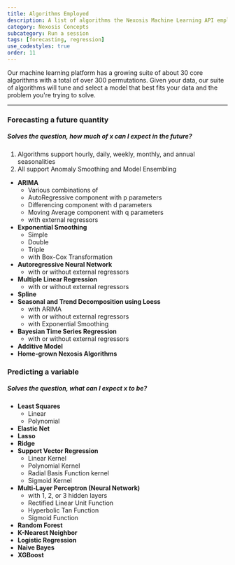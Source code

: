```yaml
---
title: Algorithms Employed
description: A list of algorithms the Nexosis Machine Learning API employs 
category: Nexosis Concepts
subcategory: Run a session
tags: [forecasting, regression]
use_codestyles: true
order: 11
---
```


Our machine learning platform has a growing suite of about 30 core algorithms with a total of over 300 permutations. Given your data, our suite of algorithms will tune and select a model that best fits your data and the problem you're trying to solve.

------

### Forecasting a future quantity

##### Solves the question, how much of **x** can I expect in the future?

1. Algorithms support hourly, daily, weekly, monthly, and annual seasonalities
2. All support Anomaly Smoothing and Model Ensembling


* **ARIMA**
  * Various combinations of 
  * AutoRegressive component with p parameters
  * Differencing component with d parameters
  * Moving Average component with q parameters
  * with external regressors
* **Exponential Smoothing**
  * Simple
  * Double
  * Triple
  * with Box-Cox Transformation
* **Autoregressive Neural Network**
  * with or without external regressors
* **Multiple Linear Regression**
  * with or without external regressors
* **Spline**
* **Seasonal and Trend Decomposition using Loess**
  * with ARIMA
  * with or without external regressors
  * with Exponential Smoothing
* **Bayesian Time Series Regression**
  * with or without external regressors
* **Additive Model**
* **Home-grown Nexosis Algorithms**

### Predicting a variable

##### Solves the question, what can I expect **x** to be?

* **Least Squares**
  * Linear
  * Polynomial
* **Elastic Net**
* **Lasso**
* **Ridge**
* **Support Vector Regression**
  * Linear Kernel
  * Polynomial Kernel
  * Radial Basis Function kernel
  * Sigmoid Kernel
* **Multi-Layer Perceptron (Neural Network)**
  * with 1, 2, or 3 hidden layers
  * Rectified Linear Unit Function
  * Hyperbolic Tan Function
  * Sigmoid Function
* **Random Forest**
* **K-Nearest Neighbor**
* **Logistic Regression**
* **Naive Bayes**
* **XGBoost**